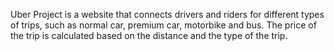 Uber Project is a website that connects drivers and riders for different types of trips, such as normal car, premium car, motorbike and bus. The price of the trip is calculated based on the distance and the type of the trip.

